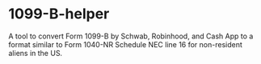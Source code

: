 # 1099-B-helper
A tool to convert Form 1099-B by Schwab, Robinhood, and Cash App to a format similar to Form 1040-NR Schedule NEC line 16 for non-resident aliens in the US.
